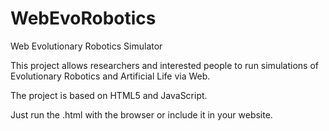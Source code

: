 # WebEvoRobotics
Web Evolutionary Robotics Simulator

This project allows researchers and interested people to run simulations of Evolutionary Robotics and Artificial Life via Web. 

The project is based on HTML5 and JavaScript. 

Just run the .html with the browser or include it in your website. 
